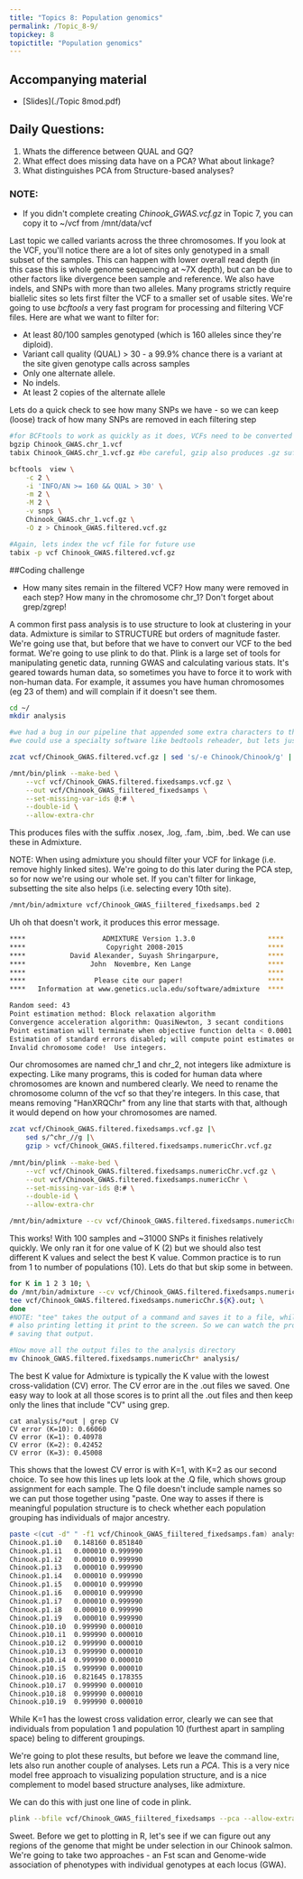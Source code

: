 ```yaml
---
title: "Topics 8: Population genomics"
permalink: /Topic_8-9/
topickey: 8
topictitle: "Population genomics"
---
```


## Accompanying material
* [Slides](./Topic 8mod.pdf)

## Daily Questions:
1. Whats the difference between QUAL and GQ? 
2. What effect does missing data have on a PCA? What about linkage?
3. What distinguishes PCA from Structure-based analyses?

### NOTE:
* If you didn't complete creating _Chinook_GWAS.vcf.gz_ in Topic 7, you can copy it to ~/vcf from /mnt/data/vcf


Last topic we called variants across the three chromosomes. If you look at the VCF, you'll notice there are a lot of sites only genotyped in a small subset of the samples. This can happen with lower overall read depth (in this case this is whole genome sequencing at ~7X depth), but can be due to other factors like divergence been sample and reference. We also have indels, and SNPs with more than two alleles. Many programs strictly require biallelic sites so lets first filter the VCF to a smaller set of usable sites.
We're going to use _bcftools_ a very fast program for processing and filtering VCF files. Here are what we want to filter for:
* At least 80/100 samples genotyped (which is 160 alleles since they're diploid).
* Variant call quality (QUAL) > 30 - a 99.9% chance there is a variant at the site given genotype calls across samples
* Only one alternate allele.
* No indels.
* At least 2 copies of the alternate allele

Lets do a quick check to see how many SNPs we have - so we can keep (loose) track of how many SNPs are removed in each filtering step


```bash
#for BCFtools to work as quickly as it does, VCFs need to be converted to binary format and indexed (for quick referencing)
bgzip Chinook_GWAS.chr_1.vcf
tabix Chinook_GWAS.chr_1.vcf.gz #be careful, gzip also produces .gz suffixes, but won't work with bcftools!

bcftools  view \
	-c 2 \
	-i 'INFO/AN >= 160 && QUAL > 30' \
	-m 2 \
	-M 2 \
	-v snps \
	Chinook_GWAS.chr_1.vcf.gz \
	-O z > Chinook_GWAS.filtered.vcf.gz

#Again, lets index the vcf file for future use
tabix -p vcf Chinook_GWAS.filtered.vcf.gz
```

##Coding challenge
* How many sites remain in the filtered VCF? How many were removed in each step? How many in the chromosome chr_1? Don't forget about grep/zgrep!

A common first pass analysis is to use structure to look at clustering in your data. Admixture is similar to STRUCTURE but orders of magnitude faster. We're going use that, but before that we have to convert our VCF to the bed format. We're going to use plink to do that. Plink is a large set of tools for manipulating genetic data, running GWAS and calculating various stats. It's geared towards human data, so sometimes you have to force it to work with non-human data. For example, it assumes you have human chromosomes (eg 23 of them) and will complain if it doesn't see them.


```bash
cd ~/
mkdir analysis

#we had a bug in our pipeline that appended some extra characters to the beginning of sample names - lets fix this first
#we could use a specialty software like bedtools reheader, but lets just use basic bash commands

zcat vcf/Chinook_GWAS.filtered.vcf.gz | sed 's/-e Chinook/Chinook/g' | bgzip > vcf/Chinook_GWAS.filtered.fixedsamps.vcf.gz

/mnt/bin/plink --make-bed \
	--vcf vcf/Chinook_GWAS.filtered.fixedsamps.vcf.gz \
	--out vcf/Chinook_GWAS_fiiltered_fixedsamps \
	--set-missing-var-ids @:# \
	--double-id \
	--allow-extra-chr
```
This produces files with the suffix .nosex, .log, .fam, .bim, .bed. We can use these in Admixture.

NOTE: When using admixture you should filter your VCF for linkage (i.e. remove highly linked sites). We're going to do this later during the PCA step, so for now we're using our whole set. If you can't filter for linkage, subsetting the site also helps (i.e. selecting every 10th site).

```bash 
/mnt/bin/admixture vcf/Chinook_GWAS_fiiltered_fixedsamps.bed 2
```
Uh oh that doesn't work, it produces this error message.
```bash
****                   ADMIXTURE Version 1.3.0                  ****
****                    Copyright 2008-2015                     ****
****           David Alexander, Suyash Shringarpure,            ****
****                John  Novembre, Ken Lange                   ****
****                                                            ****
****                 Please cite our paper!                     ****
****   Information at www.genetics.ucla.edu/software/admixture  ****

Random seed: 43
Point estimation method: Block relaxation algorithm
Convergence acceleration algorithm: QuasiNewton, 3 secant conditions
Point estimation will terminate when objective function delta < 0.0001
Estimation of standard errors disabled; will compute point estimates only.
Invalid chromosome code!  Use integers.
```
Our chromosomes are named chr_1 and chr_2, not integers like admixture is expecting. Like many programs, this is coded for human data where chromosomes are known and numbered clearly. We need to rename the chromosome column of the vcf so that they're integers. In this case, that means removing "HanXRQChr" from any line that starts with that, although it would depend on how your chromosomes are named.

```bash
zcat vcf/Chinook_GWAS.filtered.fixedsamps.vcf.gz |\
	sed s/^chr_//g |\
	gzip > vcf/Chinook_GWAS.filtered.fixedsamps.numericChr.vcf.gz
	
/mnt/bin/plink --make-bed \
	--vcf vcf/Chinook_GWAS.filtered.fixedsamps.numericChr.vcf.gz \
	--out vcf/Chinook_GWAS.filtered.fixedsamps.numericChr \
	--set-missing-var-ids @:# \
	--double-id \
	--allow-extra-chr

/mnt/bin/admixture --cv vcf/Chinook_GWAS.filtered.fixedsamps.numericChr.bed 2
```
This works! With 100 samples and ~31000 SNPs it finishes relatively quickly. We only ran it for one value of K (2) but we should also test different K values and select the best K value. Common practice is to run from 1 to number of populations (10). Lets do that but skip some in between.
```bash 
for K in 1 2 3 10; \
do /mnt/bin/admixture --cv vcf/Chinook_GWAS.filtered.fixedsamps.numericChr.bed $K |\
tee vcf/Chinook_GWAS.filtered.fixedsamps.numericChr.${K}.out; \
done
#NOTE: "tee" takes the output of a command and saves it to a file, while 
# also printing letting it print to the screen. So we can watch the progress while also 
# saving that output. 

#Now move all the output files to the analysis directory
mv Chinook_GWAS.filtered.fixedsamps.numericChr* analysis/
```
The best K value for Admixture is typically the K value with the lowest cross-validation (CV) error. The CV error are in the .out files we saved. One easy way to look at all those scores is to print all the .out files and then keep only the lines that include "CV" using grep. 

```
cat analysis/*out | grep CV
CV error (K=10): 0.66060
CV error (K=1): 0.40978
CV error (K=2): 0.42452
CV error (K=3): 0.45008
```
This shows that the lowest CV error is with K=1, with K=2 as our second choice. To see how this lines up lets look at the .Q file, which shows group assignment for each sample. The Q file doesn't include sample names so we can put those together using "paste. One way to asses if there is meaningful population structure is to check whether each population grouping has individuals of major ancestry.

```bash
paste <(cut -d" " -f1 vcf/Chinook_GWAS_fiiltered_fixedsamps.fam) analysis/Chinook_GWAS.filtered.fixedsamps.numericChr.2.Q
Chinook.p1.i0	0.148160 0.851840
Chinook.p1.i1	0.000010 0.999990
Chinook.p1.i2	0.000010 0.999990
Chinook.p1.i3	0.000010 0.999990
Chinook.p1.i4	0.000010 0.999990
Chinook.p1.i5	0.000010 0.999990
Chinook.p1.i6	0.000010 0.999990
Chinook.p1.i7	0.000010 0.999990
Chinook.p1.i8	0.000010 0.999990
Chinook.p1.i9	0.000010 0.999990
Chinook.p10.i0	0.999990 0.000010
Chinook.p10.i1	0.999990 0.000010
Chinook.p10.i2	0.999990 0.000010
Chinook.p10.i3	0.999990 0.000010
Chinook.p10.i4	0.999990 0.000010
Chinook.p10.i5	0.999990 0.000010
Chinook.p10.i6	0.821645 0.178355
Chinook.p10.i7	0.999990 0.000010
Chinook.p10.i8	0.999990 0.000010
Chinook.p10.i9	0.999990 0.000010

```
While K=1 has the lowest cross validation error, clearly we can see that individuals from population 1 and population 10 (furthest apart in sampling space) beling to different groupings. 

We're going to plot these results, but before we leave the command line, lets also run another couple of analyses. Lets run a *PCA*. This is a very nice model free approach to visualizing population structure, and is a nice complement to model based structure analyses, like admixture.

We can do this with just one line of code in plink.

```bash
plink --bfile vcf/Chinook_GWAS_fiiltered_fixedsamps --pca --allow-extra-chr --out analysis/Chinook_GWAS_fiiltered_fixedsamps
```

Sweet. Before we get to plotting in R, let's see if we can figure out any regions of the genome that might be under selection in our Chinook salmon. We're going to take two approaches - an Fst scan and Genome-wide association of phenotypes with individual genotypes at each locus (GWA). 



